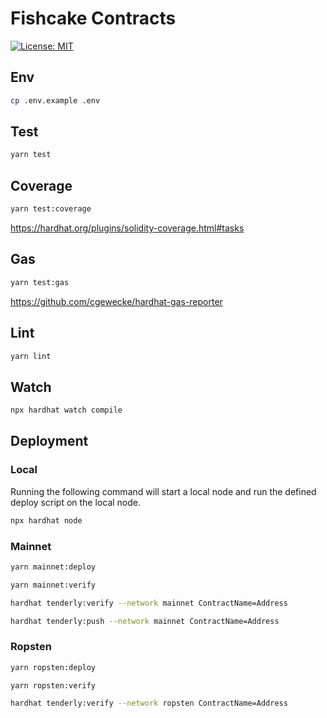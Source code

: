 # Fishcake Contracts

[![License: MIT](https://img.shields.io/badge/License-MIT-yellow.svg)](https://opensource.org/licenses/MIT)

## Env

```sh
cp .env.example .env
```

## Test

```sh
yarn test
```

## Coverage

```sh
yarn test:coverage
```

<https://hardhat.org/plugins/solidity-coverage.html#tasks>

## Gas

```sh
yarn test:gas
```

<https://github.com/cgewecke/hardhat-gas-reporter>

## Lint

```sh
yarn lint
```

## Watch

```sh
npx hardhat watch compile
```

## Deployment

### Local

Running the following command will start a local node and run the defined deploy script on the local node.

```sh
npx hardhat node
```

### Mainnet

```sh
yarn mainnet:deploy
```

```sh
yarn mainnet:verify
```

```sh
hardhat tenderly:verify --network mainnet ContractName=Address
```

```sh
hardhat tenderly:push --network mainnet ContractName=Address
```

### Ropsten

```sh
yarn ropsten:deploy
```

```sh
yarn ropsten:verify
```

```sh
hardhat tenderly:verify --network ropsten ContractName=Address
```
